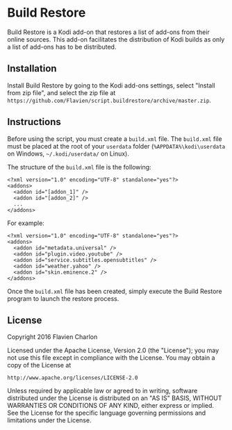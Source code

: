 Build Restore
=============

Build Restore is a Kodi add-on that restores a list of add-ons from their online sources. This add-on facilitates the distribution of Kodi builds as only a list of add-ons has to be distributed.

Installation
------------

Install Build Restore by going to the Kodi add-ons settings, select "Install from zip file", and select the zip file at ``https://github.com/Flavien/script.buildrestore/archive/master.zip``.

Instructions
------------

Before using the script, you must create a ``build.xml`` file. The ``build.xml`` file must be placed at the root of your ``userdata`` folder (``%APPDATA%\kodi\userdata`` on Windows, ``~/.kodi/userdata/`` on Linux).

The structure of the ``build.xml`` file is the following:

```
<?xml version="1.0" encoding="UTF-8" standalone="yes"?>
<addons>
  <addon id="[addon_1]" />
  <addon id="[addon_2]" />
  ...
</addons>
```

For example:

```
<?xml version="1.0" encoding="UTF-8" standalone="yes"?>
<addons>
  <addon id="metadata.universal" />
  <addon id="plugin.video.youtube" />
  <addon id="service.subtitles.opensubtitles" />
  <addon id="weather.yahoo" />
  <addon id="skin.eminence.2" />
</addons>
```

Once the ``build.xml`` file has been created, simply execute the Build Restore program to launch the restore process.

License
-------

Copyright 2016 Flavien Charlon

Licensed under the Apache License, Version 2.0 (the "License"); you may not use this file except in compliance with the License. You may obtain a copy of the License at

    http://www.apache.org/licenses/LICENSE-2.0

Unless required by applicable law or agreed to in writing, software distributed under the License is distributed on an "AS IS" BASIS, WITHOUT WARRANTIES OR CONDITIONS OF ANY KIND, either express or implied. See the License for the specific language governing permissions and limitations under the License.